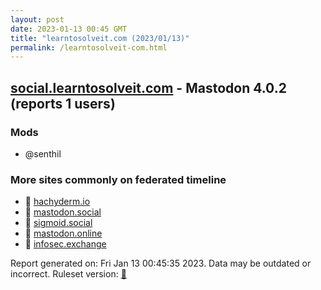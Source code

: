 ```yaml
---
layout: post
date: 2023-01-13 00:45 GMT
title: "learntosolveit.com (2023/01/13)"
permalink: /learntosolveit-com.html
---
```


## [social.learntosolveit.com](https://social.learntosolveit.com) - Mastodon 4.0.2 (reports 1 users)

### Mods
 * @senthil

### More sites commonly on federated timeline

* 🐘 [hachyderm.io](/hachyderm-io.html)
* 🐘 [mastodon.social](/mastodon-social.html)
* 🐘 [sigmoid.social](/sigmoid-social.html)
* 🐘 [mastodon.online](/mastodon-online.html)
* 🐘 [infosec.exchange](/infosec-exchange.html)

Report generated on: Fri Jan 13 00:45:35 2023. Data may be outdated or incorrect.
Ruleset version: [🧁](/version-cupcake)
